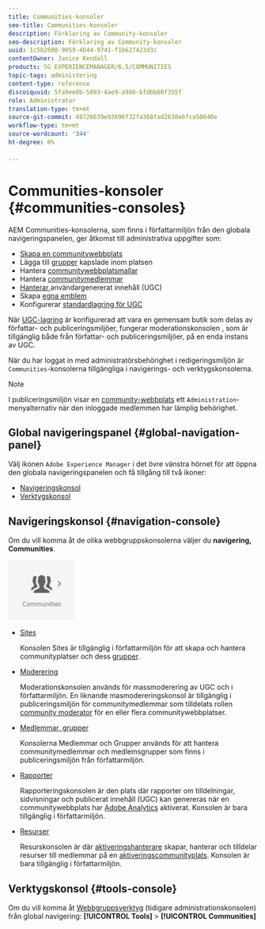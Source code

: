 ```yaml
---
title: Communities-konsoler
seo-title: Communities-konsoler
description: Förklaring av Community-konsoler
seo-description: Förklaring av Community-konsoler
uuid: 1c5b2600-9059-4b44-9741-f1b627423d3c
contentOwner: Janice Kendall
products: SG_EXPERIENCEMANAGER/6.5/COMMUNITIES
topic-tags: administering
content-type: reference
discoiquuid: 5fa9ee8b-5893-4ae9-a986-bfdbb00f355f
role: Administrator
translation-type: tm+mt
source-git-commit: 48726639e93696f32fa368fad2630e6fca50640e
workflow-type: tm+mt
source-wordcount: '344'
ht-degree: 0%

---
```



# Communities-konsoler {#communities-consoles}

AEM Communities-konsolerna, som finns i författarmiljön från den globala navigeringspanelen, ger åtkomst till administrativa uppgifter som:

* [Skapa en communitywebbplats](sites-console.md)
* Lägga till [grupper](groups.md) kapslade inom platsen
* Hantera [communitywebbplatsmallar](sites.md)
* Hantera [communitymedlemmar](members.md)
* [Hanterar ](moderate-ugc.md) användargenererat innehåll (UGC)
* Skapa [egna emblem](badges.md)
* Konfigurerar [standardlagring för UGC](srp-config.md)

När [UGC-lagring](working-with-srp.md) är konfigurerad att vara en gemensam butik som delas av författar- och publiceringsmiljöer, fungerar moderationskonsolen [](moderation.md), som är tillgänglig både från författar- och publiceringsmiljöer, på en enda instans av UGC.

När du har loggat in med administratörsbehörighet i redigeringsmiljön är `Communities`-konsolerna tillgängliga i navigerings- och verktygskonsolerna.

>[!NOTE]
>
>I publiceringsmiljön visar en [community-webbplats](sites-console.md) ett `Administration`-menyalternativ när den inloggade medlemmen har lämplig behörighet.

## Global navigeringspanel {#global-navigation-panel}

Välj ikonen `Adobe Experience Manager` i det övre vänstra hörnet för att öppna den globala navigeringspanelen och få tillgång till två ikoner:

* [Navigeringskonsol](#navigation-console)
* [Verktygskonsol](tools.md)

## Navigeringskonsol {#navigation-console}

Om du vill komma åt de olika webbgruppskonsolerna väljer du **navigering, Communities**.

![communities](assets/communities.png)

* [Sites](sites-console.md)

   Konsolen Sites är tillgänglig i författarmiljön för att skapa och hantera communityplatser och dess [grupper](groups.md).

* [Moderering](moderation.md)

   Moderationskonsolen används för massmoderering av UGC och i författarmiljön. En liknande masmodereringskonsol är tillgänglig i publiceringsmiljön för communitymedlemmar som tilldelats rollen [community moderator](users.md#publishenvironmentusersandgroups) för en eller flera communitywebbplatser.

* [Medlemmar, grupper](members.md)

   Konsolerna Medlemmar och Grupper används för att hantera communitymedlemmar och medlemsgrupper som finns i publiceringsmiljön från författarmiljön.

* [Rapporter](reports.md)

   Rapporteringskonsolen är den plats där rapporter om tilldelningar, sidvisningar och publicerat innehåll (UGC) kan genereras när en communitywebbplats har [Adobe Analytics](sites-console.md#analytics) aktiverat. Konsolen är bara tillgänglig i författarmiljön.

* [Resurser](resources.md)

   Resurskonsolen är där [aktiveringshanterare](enablement.md#communitymanagers) skapar, hanterar och tilldelar resurser till medlemmar på en [aktiveringscommunityplats](overview.md#enablement-community). Konsolen är bara tillgänglig i författarmiljön.

## Verktygskonsol {#tools-console}

Om du vill komma åt [Webbgruppsverktyg](tools.md) (tidigare administrationskonsolen) från global navigering: **[!UICONTROL Tools]** > **[!UICONTROL Communities]**
